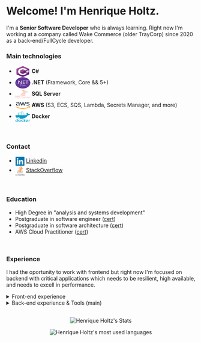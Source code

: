 # Welcome! I'm Henrique Holtz. <span style="float: right;"></span> 


I'm a **Senior Software Developer** who is always learning. Right now I'm working at a company called Wake Commerce (older TrayCorp) since 2020 as a back-end/FullCycle developer. 

### Main technologies

- <img align="center" alt="Henrique-Csharp" height="30" width="40" src="https://raw.githubusercontent.com/devicons/devicon/master/icons/csharp/csharp-original.svg"> **C#**
- <img align="center" alt="Henrique-dotnetcore" height="30" width="40" src="https://raw.githubusercontent.com/devicons/devicon/9f4f5cdb393299a81125eb5127929ea7bfe42889/icons/dotnetcore/dotnetcore-original.svg"> **.NET** (Framework, Core && 5+)
- <img align="center" alt="Henrique-sqlserver" height="30" width="40" src="https://github.com/devicons/devicon/blob/master/icons/microsoftsqlserver/microsoftsqlserver-line-wordmark.svg"> **SQL Server**
- <img align="center" alt="Henrique-aws" height="30" width="40" src="https://github.com/devicons/devicon/blob/master/icons/amazonwebservices/amazonwebservices-original-wordmark.svg"> **AWS** (S3, ECS, SQS, Lambda, Secrets Manager, and more)
- <img align="center" alt="Henrique-Docker" height="30" width="40" src="https://raw.githubusercontent.com/devicons/devicon/9f4f5cdb393299a81125eb5127929ea7bfe42889/icons/docker/docker-plain-wordmark.svg"> **Docker**

</br>

### Contact

- <img align="center" alt="Henrique-linkedin" height="25" width="25" src="https://github.com/devicons/devicon/blob/master/icons/linkedin/linkedin-original.svg"> [Linkedin](https://www.linkedin.com/in/henrique-holtz/)
- <img align="center" alt="Henrique-stackoverflow" height="25" width="25" src="https://github.com/devicons/devicon/blob/master/icons/stackoverflow/stackoverflow-original-wordmark.svg"> [StackOverflow](https://stackoverflow.com/users/14477325/henrique-holtz)

</br>

### Education

- High Degree in "analysis and systems development"
- Postgraduate in software engineer ([cert](https://storage.googleapis.com/prominaserp/prominas/certificados/38c835b802bfc6f633746c55ba329862.pdf))
- Postgraduate in software architecture ([cert](https://storage.googleapis.com/prominaserp/prominas/certificados/2e8d1d6c1093fde6b97e4f27e62a8795.pdf))
- AWS Cloud Practitioner ([cert](https://www.credly.com/badges/f8bc56c7-8a66-4e47-ac35-d40ac3950d6a/linked_in?t=ryg816))

</br>

### Experience

I had the oportunity to work with frontend but right now I'm focused on backend with critical applications which needs to be resilient, high available, and needs to excell in performance.

<details>
  <summary>Front-end experience</summary>
  <img align="center" alt="Henrique-HTML" height="30" width="40" src="https://raw.githubusercontent.com/devicons/devicon/master/icons/html5/html5-original.svg">
  <img align="center" alt="Henrique-Js" height="30" width="40" src="https://raw.githubusercontent.com/devicons/devicon/master/icons/javascript/javascript-plain.svg">
  <img align="center" alt="Henrique-CSS" height="30" width="40" src="https://raw.githubusercontent.com/devicons/devicon/master/icons/css3/css3-original.svg">
  <img align="center" alt="Henrique-Sass" height="30" width="40" src="https://raw.githubusercontent.com/devicons/devicon/9f4f5cdb393299a81125eb5127929ea7bfe42889/icons/sass/sass-original.svg">
  <img align="center" alt="Henrique-Npm" height="30" width="40" src="https://raw.githubusercontent.com/devicons/devicon/9f4f5cdb393299a81125eb5127929ea7bfe42889/icons/npm/npm-original-wordmark.svg">
  <img align="center" alt="Henrique-Yarn" height="30" width="40" src="https://raw.githubusercontent.com/devicons/devicon/9f4f5cdb393299a81125eb5127929ea7bfe42889/icons/yarn/yarn-original-wordmark.svg">
  <img align="center" alt="Henrique-React" height="30" width="40" src="https://raw.githubusercontent.com/devicons/devicon/master/icons/react/react-original.svg">
  <img align="center" alt="Henrique-TypeScript" height="30" width="40" src="https://raw.githubusercontent.com/devicons/devicon/9f4f5cdb393299a81125eb5127929ea7bfe42889/icons/typescript/typescript-original.svg">
  <img align="center" alt="Henrique-Redux" height="30" width="40" src="https://raw.githubusercontent.com/devicons/devicon/9f4f5cdb393299a81125eb5127929ea7bfe42889/icons/redux/redux-original.svg">
</br>
  
  ReactJs | NextJs | Typescript | HTML | JavaScript | CSS | Sass
</br>
  
</details>

<details>
  <summary>Back-end experience & Tools (main)</summary>
</br>
  
  <img align="center" alt="Henrique-Redis" height="30" width="40" src="https://raw.githubusercontent.com/devicons/devicon/9f4f5cdb393299a81125eb5127929ea7bfe42889/icons/redis/redis-original-wordmark.svg">
  <img align="center" alt="Henrique-Git" height="30" width="40" src="https://raw.githubusercontent.com/devicons/devicon/9f4f5cdb393299a81125eb5127929ea7bfe42889/icons/git/git-original-wordmark.svg">
  <img align="center" alt="Henrique-GitHub" height="30" width="40" src="https://raw.githubusercontent.com/devicons/devicon/9f4f5cdb393299a81125eb5127929ea7bfe42889/icons/github/github-original-wordmark.svg">
  <img align="center" alt="Henrique-GitLab" height="30" width="40" src="https://raw.githubusercontent.com/devicons/devicon/9f4f5cdb393299a81125eb5127929ea7bfe42889/icons/gitlab/gitlab-original-wordmark.svg">
  <img align="center" alt="Henrique-GraphQl" height="30" width="40" src="https://raw.githubusercontent.com/devicons/devicon/9f4f5cdb393299a81125eb5127929ea7bfe42889/icons/graphql/graphql-plain-wordmark.svg">
  <img align="center" alt="Henrique-Ubuntu" height="30" width="40" src="https://raw.githubusercontent.com/devicons/devicon/9f4f5cdb393299a81125eb5127929ea7bfe42889/icons/linux/linux-original.svg">
  <img align="center" alt="Henrique-MySql" height="30" width="40" src="https://raw.githubusercontent.com/devicons/devicon/9f4f5cdb393299a81125eb5127929ea7bfe42889/icons/mysql/mysql-original-wordmark.svg">
  <img align="center" alt="Henrique-SSH" height="30" width="40" src="https://raw.githubusercontent.com/devicons/devicon/9f4f5cdb393299a81125eb5127929ea7bfe42889/icons/ssh/ssh-original-wordmark.svg">
  <img align="center" alt="Henrique-VS" height="30" width="40" src="https://raw.githubusercontent.com/devicons/devicon/9f4f5cdb393299a81125eb5127929ea7bfe42889/icons/visualstudio/visualstudio-plain-wordmark.svg">
  <img align="center" alt="Henrique-VSCode" height="30" width="40" src="https://raw.githubusercontent.com/devicons/devicon/9f4f5cdb393299a81125eb5127929ea7bfe42889/icons/vscode/vscode-original-wordmark.svg">
  
  | Microservices | C# | .NET Framework/Core/5+| NewRelic | Gitlab CI | Docker | CQRS | SQL Server | IIS + ARR | Kafka | RabbitMQ | Linux | AWS | GraphQL | PowerShell | Newman | Postman | OKR | PDI | K6 | Graylog | JWT | IdentityServer4 | ECS | K6 | OKR | EntityFramework | SonarQube | AzureBlobStorage | ReactJs | NextJs | JavaScript | Typescript | NodeJs |
</br>
  
</details>

 ##
 
 

<p align="center"> <img src="https://github-readme-stats.vercel.app/api?username=henriqueholtz&show_icons=true&count_private=true&theme=midnight-purple" alt="Henrique Holtz's Stats" />

<p align="center"> <img src="https://github-readme-stats.vercel.app/api/top-langs/?username=henriqueholtz&layout=compact&theme=midnight-purple" alt="Henrique Holtz's most used languages" />

 
